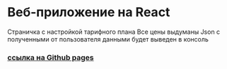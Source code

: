 # Веб-приложение на React

Страничка с настройкой тарифного плана
Все цены выдуманы
Json с полученными от пользователя данными будет выведен в консоль

### [ссылка на Github pages](Riiru.github.io/Configure-tariff)

